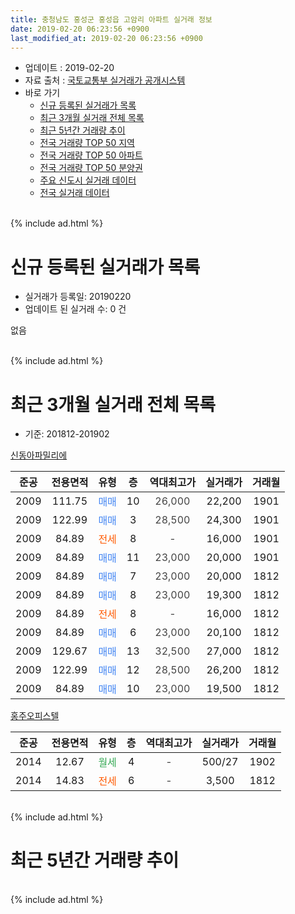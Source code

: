 ```yaml
---
title: 충청남도 홍성군 홍성읍 고암리 아파트 실거래 정보
date: 2019-02-20 06:23:56 +0900
last_modified_at: 2019-02-20 06:23:56 +0900
---
```


* 업데이트 : 2019-02-20
* 자료 출처 : [국토교통부 실거래가 공개시스템](http://rt.molit.go.kr)
* 바로 가기
    * [신규 등록된 실거래가 목록](#신규-등록된-실거래가-목록)
    * [최근 3개월 실거래 전체 목록](#최근-3개월-실거래-전체-목록)
    * [최근 5년간 거래량 추이](#최근-5년간-거래량-추이)
    * [전국 거래량 TOP 50 지역](https://inasie.github.io/apt-trade-info/최근-3개월-전국에서-가장-거래가-많이-발생한-지역)
    * [전국 거래량 TOP 50 아파트](https://inasie.github.io/apt-trade-info/최근-3개월-전국에서-가장-거래가-많이-발생한-아파트)
    * [전국 거래량 TOP 50 분양권](https://inasie.github.io/apt-trade-info/최근-3개월-전국에서-가장-거래가-많이-발생한-분양권)
    * [주요 신도시 실거래 데이터](https://inasie.github.io/apt-trade-info/주요-신도시)
    * [전국 실거래 데이터](https://inasie.github.io/apt-trade-info/전국)
<br>
{% include ad.html %}
<br>

# 신규 등록된 실거래가 목록
* 실거래가 등록일: 20190220
* 업데이트 된 실거래 수: 0 건

없음

<br>
{% include ad.html %}
<br>

# 최근 3개월 실거래 전체 목록
* 기준: 201812-201902


[신동아파밀리에](https://search.naver.com/search.naver?query=%EC%B6%A9%EC%B2%AD%EB%82%A8%EB%8F%84+%ED%99%8D%EC%84%B1%EA%B5%B0+%ED%99%8D%EC%84%B1%EC%9D%8D+%EA%B3%A0%EC%95%94%EB%A6%AC+%EC%8B%A0%EB%8F%99%EC%95%84%ED%8C%8C%EB%B0%80%EB%A6%AC%EC%97%90)

|준공|전용면적|유형|층|역대최고가|실거래가|거래월|
|:---:|:---:|:---:|:---:|:---:|:---:|:---:|
|2009|111.75|<span style="color:#4285f3">매매</span>|10|<span style="color:#444444">26,000</span>|22,200|1901|
|2009|122.99|<span style="color:#4285f3">매매</span>|3|<span style="color:#444444">28,500</span>|24,300|1901|
|2009|84.89|<span style="color:#ff5a00">전세</span>|8|<span style="color:#444444">-</span>|16,000|1901|
|2009|84.89|<span style="color:#4285f3">매매</span>|11|<span style="color:#444444">23,000</span>|20,000|1901|
|2009|84.89|<span style="color:#4285f3">매매</span>|7|<span style="color:#444444">23,000</span>|20,000|1812|
|2009|84.89|<span style="color:#4285f3">매매</span>|8|<span style="color:#444444">23,000</span>|19,300|1812|
|2009|84.89|<span style="color:#ff5a00">전세</span>|8|<span style="color:#444444">-</span>|16,000|1812|
|2009|84.89|<span style="color:#4285f3">매매</span>|6|<span style="color:#444444">23,000</span>|20,100|1812|
|2009|129.67|<span style="color:#4285f3">매매</span>|13|<span style="color:#444444">32,500</span>|27,000|1812|
|2009|122.99|<span style="color:#4285f3">매매</span>|12|<span style="color:#444444">28,500</span>|26,200|1812|
|2009|84.89|<span style="color:#4285f3">매매</span>|10|<span style="color:#444444">23,000</span>|19,500|1812|

[홍주오피스텔](https://search.naver.com/search.naver?query=%EC%B6%A9%EC%B2%AD%EB%82%A8%EB%8F%84+%ED%99%8D%EC%84%B1%EA%B5%B0+%ED%99%8D%EC%84%B1%EC%9D%8D+%EA%B3%A0%EC%95%94%EB%A6%AC+%ED%99%8D%EC%A3%BC%EC%98%A4%ED%94%BC%EC%8A%A4%ED%85%94)

|준공|전용면적|유형|층|역대최고가|실거래가|거래월|
|:---:|:---:|:---:|:---:|:---:|:---:|:---:|
|2014|12.67|<span style="color:#34a853">월세</span>|4|<span style="color:#444444">-</span>|500/27|1902|
|2014|14.83|<span style="color:#ff5a00">전세</span>|6|<span style="color:#444444">-</span>|3,500|1812|


<br>
{% include ad.html %}
<br>

# 최근 5년간 거래량 추이


<div style="width:100%;">
    <canvas id="deal_progress" height="200"></canvas>
</div>

<script>
new Chart(document.getElementById("deal_progress"), {
    type: 'line',
    data: {
        labels: ['201402','201403','201404','201405','201406','201407','201408','201409','201410','201411','201412','201501','201502','201503','201504','201505','201506','201507','201508','201509','201510','201511','201512','201601','201602','201603','201604','201605','201606','201607','201608','201609','201610','201611','201612','201701','201702','201703','201704','201705','201706','201707','201708','201709','201710','201711','201712','201801','201802','201803','201804','201805','201806','201807','201808','201809','201810','201811','201812','201901','201902'],
        datasets: [{
            label: '매매',
            pointRadius: 1,
            data: [2, 1, 2, 3, 4, 0, 2, 5, 2, 4, 3, 2, 2, 3, 12, 8, 4, 4, 7, 6, 5, 2, 0, 4, 1, 7, 5, 1, 4, 3, 4, 4, 3, 1, 5, 0, 8, 4, 4, 3, 8, 2, 7, 3, 8, 0, 12, 6, 7, 10, 5, 8, 4, 8, 3, 3, 6, 4, 6, 3, 0],
            borderColor: "rgba(255, 201, 14, 1)",
            backgroundColor: "rgba(255, 201, 14, 0.5)",
            fill: false,
            lineTension: 0
        },{
            label: '전월세',
            pointRadius: 1,
            data: [1, 2, 4, 4, 2, 1, 1, 4, 3, 2, 4, 5, 4, 2, 3, 1, 2, 5, 1, 3, 1, 2, 2, 4, 2, 2, 3, 8, 1, 0, 1, 3, 3, 9, 3, 3, 3, 4, 3, 3, 0, 1, 1, 2, 3, 0, 3, 1, 1, 2, 2, 2, 1, 0, 1, 1, 1, 0, 2, 1, 1],
            borderColor: "rgba(0, 141, 185, 1)",
            backgroundColor: "rgba(0, 141, 185, 0.5)",
            fill: false,
            lineTension: 0
        }
        ]
    },
    options: {
        responsive: true,
        title: {
            display: false
        },
        tooltips: {
            mode: 'index',
            intersect: false
        },
        hover: {
            mode: 'nearest',
            intersect: true
        },
        scales: {
            xAxes: [{
                display: true,
                scaleLabel: {
                    display: true,
                    labelString: '년/월'
                }
            }],
            yAxes: [{
                display: true,
                ticks: {
                    suggestedMin: 0,
                },
                scaleLabel: {
                    display: true,
                    labelString: '실거래 수'
                }
            }]
        }
    }
});

</script>


<br>
{% include ad.html %}
<br>

